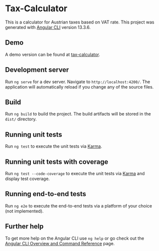# Tax-Calculator

This is a calculator for Austrian taxes based on VAT rate.
This project was generated with [Angular CLI](https://github.com/angular/angular-cli) version 13.3.6.

## Demo

A demo version can be found at [tax-calculator](http://alexandrucatalin.ro/tax-calculator/).

## Development server

Run `ng serve` for a dev server. Navigate to `http://localhost:4200/`. The application will automatically reload if you change any of the source files.

## Build

Run `ng build` to build the project. The build artifacts will be stored in the `dist/` directory.

## Running unit tests

Run `ng test` to execute the unit tests via [Karma](https://karma-runner.github.io).

## Running unit tests with coverage

Run `ng test --code-coverage` to execute the unit tests via [Karma](https://karma-runner.github.io) and display test coverage.

## Running end-to-end tests

Run `ng e2e` to execute the end-to-end tests via a platform of your choice (not implemented).

## Further help

To get more help on the Angular CLI use `ng help` or go check out the [Angular CLI Overview and Command Reference](https://angular.io/cli) page.
